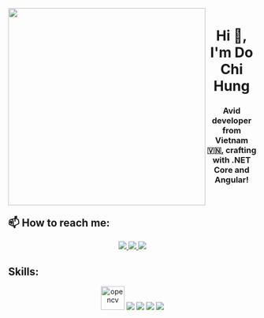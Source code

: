 <img align="left" width="400" src="https://github.githubassets.com/images/modules/profile/profile-first-repo.svg">
<h1 align="center">Hi 👋, I'm Do Chi Hung</h1>
<p align="center">
  <h3 align="center">Avid developer from Vietnam 🇻🇳, crafting with .NET Core and Angular!</h3>
</p>

<br />

## 📫 How to reach me:

<p align="center">
  <a href="https://www.facebook.com/dochihungg" alt="Facebook">
    <img src="https://img.icons8.com/fluent/48/000000/facebook-new.png" target="_blank" />
  </a> 
  <a href="https://github.com/dohungiy" alt="Github">
    <img src="https://img.icons8.com/fluent/48/000000/github.png"/>
  </a> 
  <a href="mailto:dohung.csharp@gmail.com" alt="Email">
    <img src="https://img.icons8.com/fluent/48/000000/mailing.png"/>
  </a>
</p>

## Skills:
<p align="center">
  <img src="https://www.vectorlogo.zone/logos/opencv/opencv-icon.svg" alt="opencv" width="48" height="48"/> 
  <img src="https://img.icons8.com/color/48/000000/docker.png"/>
  <img src="https://img.icons8.com/color/48/000000/microsoft-sql-server.png"/>
  <img src="https://img.icons8.com/color/48/000000/git.png"/>
  <img src="https://img.icons8.com/color/48/000000/github-2.png"/>
</p>

